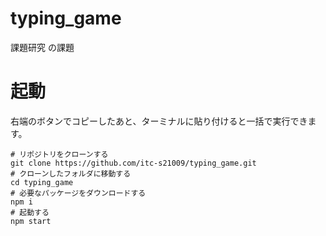 # typing_game
課題研究 の課題
# 起動
右端のボタンでコピーしたあと、ターミナルに貼り付けると一括で実行できます。
```
# リポジトリをクローンする
git clone https://github.com/itc-s21009/typing_game.git
# クローンしたフォルダに移動する
cd typing_game
# 必要なパッケージをダウンロードする
npm i
# 起動する
npm start
```
